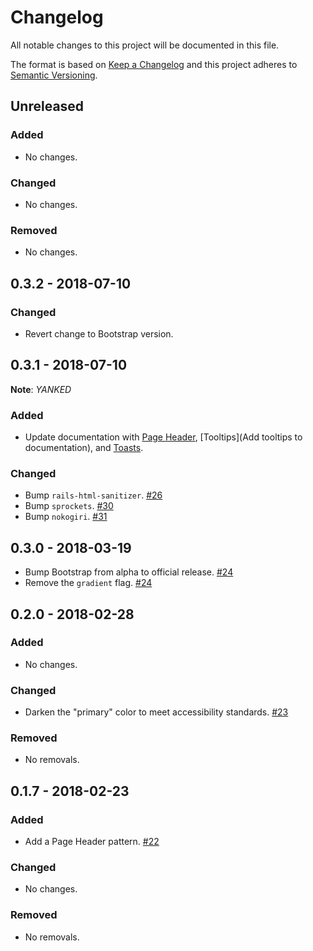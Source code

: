 # Changelog

All notable changes to this project will be documented in this file.

The format is based on [Keep a Changelog](http://keepachangelog.com/en/1.0.0/)
and this project adheres to [Semantic Versioning](http://semver.org/spec/v2.0.0.html).

## Unreleased

### Added

* No changes.

### Changed

* No changes.

### Removed

* No changes.

## 0.3.2 - 2018-07-10

### Changed

* Revert change to Bootstrap version.

## 0.3.1 - 2018-07-10

**Note**: _YANKED_

### Added

* Update documentation with [Page Header](https://github.com/ProctorU/hootstrap/commit/206563e490f252f37ce7a6965345ee75375b78a6), [Tooltips](Add tooltips to documentation), and [Toasts](https://github.com/ProctorU/hootstrap/commit/561a622efe3edbc60ed8dd0fe57d80aba4bf5d55).

### Changed

* Bump `rails-html-sanitizer`. [#26](https://github.com/ProctorU/hootstrap/commit/24466040df1aba46e985c5c4977d4bb20576fc11)
* Bump `sprockets`. [#30](https://github.com/ProctorU/hootstrap/commit/15a18716cdaac960154d6dff7fbb3dc498c3a23f)
* Bump `nokogiri`. [#31](https://github.com/ProctorU/hootstrap/commit/a7c89358fbc4ed9ec49261d3174b58d82499b35a)

## 0.3.0 - 2018-03-19

* Bump Bootstrap from alpha to official release. [#24](https://github.com/ProctorU/hootstrap/pull/24)
* Remove the `gradient` flag. [#24](https://github.com/ProctorU/hootstrap/pull/24)

## 0.2.0 - 2018-02-28

### Added

* No changes.

### Changed

* Darken the "primary" color to meet accessibility standards. [#23](https://github.com/ProctorU/hootstrap/pull/23)

### Removed

* No removals.

## 0.1.7 - 2018-02-23

### Added

* Add a Page Header pattern. [#22](https://github.com/ProctorU/hootstrap/pull/22)

### Changed

* No changes.

### Removed

* No removals.
